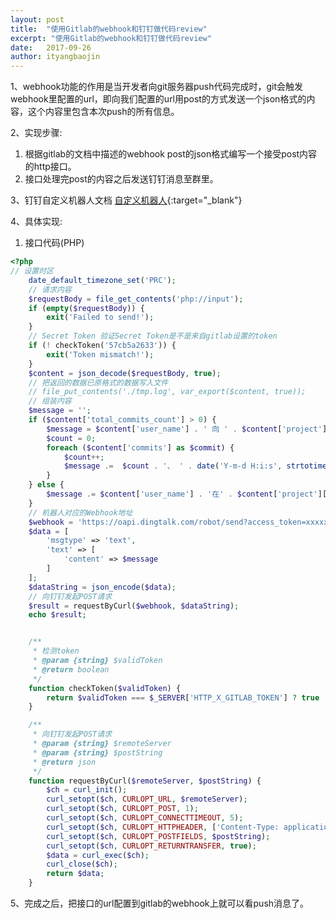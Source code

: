 ```yaml
---
layout: post
title:  "使用Gitlab的webhook和钉钉做代码review"
excerpt: "使用Gitlab的webhook和钉钉做代码review"
date:   2017-09-26
author: ityangbaojin
---
```


1、webhook功能的作用是当开发者向git服务器push代码完成时，git会触发webhook里配置的url，即向我们配置的url用post的方式发送一个json格式的内容，这个内容里包含本次push的所有信息。

2、实现步骤:
1. 根据gitlab的文档中描述的webhook post的json格式编写一个接受post内容的http接口。  
2. 接口处理完post的内容之后发送钉钉消息至群里。

3、钉钉自定义机器人文档
[自定义机器人](https://open-doc.dingtalk.com/docs/doc.htm?spm=a219a.7629140.0.0.karFPe&treeId=257&articleId=105735&docType=1){:target="_blank"}

4、具体实现:
1. 接口代码(PHP)
```php
<?php
// 设置时区
    date_default_timezone_set('PRC');
    // 请求内容
    $requestBody = file_get_contents('php://input');
    if (empty($requestBody)) {
        exit('Failed to send!');
    }
    // Secret Token 验证Secret Token是不是来自gitlab设置的token
    if (! checkToken('57cb5a2633')) {
        exit('Token mismatch!');
    }
    $content = json_decode($requestBody, true);
    // 把返回的数据已原格式的数据写入文件
    // file_put_contents('./tmp.log', var_export($content, true));
    // 组装内容
    $message = '';
    if ($content['total_commits_count'] > 0) {
        $message = $content['user_name'] . ' 向 ' . $content['project']['name'] . ' 项目的 ' . $content['ref'] . ' 分支 ' . $content['event_name'] . ' 了文件' . PHP_EOL;
        $count = 0;
        foreach ($content['commits'] as $commit) {
            $count++;
            $message .=  $count . '、 ' . date('Y-m-d H:i:s', strtotime($commit['timestamp'])) . ' 提交的commit：' . $commit['message'] . '点击 ' . $commit['url'] . ' 查看本次commit diff' . PHP_EOL;
        }
    } else {
        $message .= $content['user_name'] . '在' . $content['project']['name'] . '项目创建或者删除了一个分支:' . $content['ref'];
    }
    // 机器人对应的Webhook地址
    $webhook = 'https://oapi.dingtalk.com/robot/send?access_token=xxxxx';
    $data = [
        'msgtype' => 'text',
        'text' => [
            'content' => $message
        ]
    ];
    $dataString = json_encode($data);
    // 向钉钉发起POST请求
    $result = requestByCurl($webhook, $dataString);  
    echo $result;  


    /**
     * 检测token
     * @param {string} $validToken
     * @return boolean
     */
    function checkToken($validToken) {  
        return $validToken === $_SERVER['HTTP_X_GITLAB_TOKEN'] ? true : false;
    }

    /**
     * 向钉钉发起POST请求
     * @param {string} $remoteServer
     * @param {string} $postString
     * @return json
     */
    function requestByCurl($remoteServer, $postString) {  
        $ch = curl_init();  
        curl_setopt($ch, CURLOPT_URL, $remoteServer);
        curl_setopt($ch, CURLOPT_POST, 1); 
        curl_setopt($ch, CURLOPT_CONNECTTIMEOUT, 5); 
        curl_setopt($ch, CURLOPT_HTTPHEADER, ['Content-Type: application/json;charset=utf-8']);
        curl_setopt($ch, CURLOPT_POSTFIELDS, $postString);  
        curl_setopt($ch, CURLOPT_RETURNTRANSFER, true);  
        $data = curl_exec($ch);
        curl_close($ch);   
        return $data;  
    }
```

5、完成之后，把接口的url配置到gitlab的webhook上就可以看push消息了。
